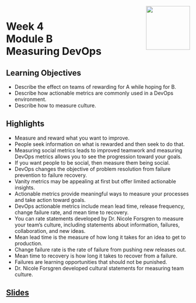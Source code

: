 <a href="../">
  <img src="/img/Introduction_to_DevOps_logo.png" width="120" align="right">
</a>

# Week 4 <br> Module B <br> Measuring DevOps

## Learning Objectives
- Describe the effect on teams of rewarding for A while hoping for B.
- Describe how actionable metrics are commonly used in a DevOps environment.
- Describe how to measure culture.

## Highlights
- Measure and reward what you want to improve.  
- People seek information on what is rewarded and then seek to do that. 
- Measuring social metrics leads to improved teamwork and measuring DevOps metrics allows you to see the progression toward your goals. 
- If you want people to be social, then measure them being social. 
- DevOps changes the objective of problem resolution from failure prevention to failure recovery. 
- Vanity metrics may be appealing at first but offer limited actionable insights. 
- Actionable metrics provide meaningful ways to measure your processes and take action toward goals. 
- DevOps actionable metrics include mean lead time, release frequency, change failure rate, and mean time to recovery. 
- You can rate statements developed by Dr. Nicole Forsgren to measure your team’s culture, including statements about information, failures, collaboration, and new ideas. 
- Mean lead time is the measure of how long it takes for an idea to get to production. 
- Change failure rate is the rate of failure from pushing new releases out. 
- Mean time to recovery is how long it takes to recover from a failure. 
- Failures are learning opportunities that should not be punished. 
- Dr. Nicole Forsgren developed cultural statements for measuring team culture. 

## [Slides](./Slides/README.md)
